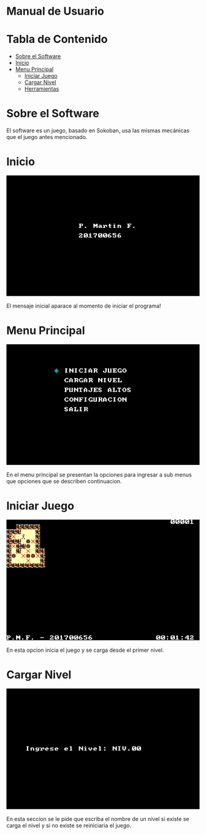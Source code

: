 # Manual de Usuario

# Tabla de Contenido

- [Sobre el Software](#overview)
- [Inicio](#inicio-juego)
- [Menu Principal](#main-menu)
  - [Iniciar Juego](#init-game)
  - [Cargar Nivel](#upload-level)
  - [Herramientas](#tools-menu)
 
# Sobre el Software

El software es un juego, basado en Sokoban, usa las
mismas mecánicas que el juego antes mencionado.

# Inicio

![Inicio](images/mensaje_inicio.png)

El mensaje inicial aparace al momento de iniciar el programa!


# Menu Principal

![Menu Principal](images/main_menu.png)

En el menu principal se presentan la opciones para ingresar a sub menus que opciones que se describen continuacion.

# Iniciar Juego

![Iniciar Juego](images/pantalla_juego.png)

En esta opcion inicia el juego y se carga desde el primer nivel.

# Cargar Nivel

![Cargar Nivel](images/ingreso_nivel.png)

En esta seccion se le pide que escriba el nombre de un nivel si existe se carga el nivel y si no existe se reiniciaria el juego.

<!-- # Menu Herramientas

![Menu Herramientas](images/menuherramientas.png)
En esa seccion se generan todos los reportes y se pueden ver en documentos de tipo el nombre del documento .HTM. -->
